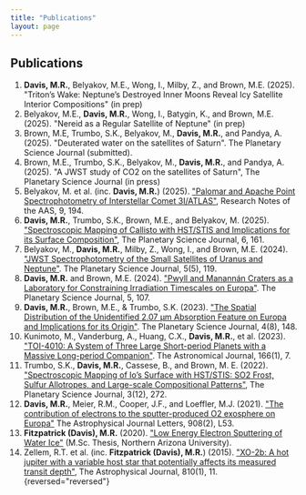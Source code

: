```yaml
---
title: "Publications"
layout: page
---
```


## Publications

1. **Davis, M.R.**, Belyakov, M.E., Wong, I., Milby, Z., and Brown, M.E. (2025). "Triton’s Wake: Neptune’s Destroyed Inner Moons
Reveal Icy Satellite Interior Compositions" (in prep)
1. Belyakov, M.E., **Davis, M.R.**, Wong, I., Batygin, K., and Brown, M.E. (2025). "Nereid as a Regular Satellite of Neptune" (in prep)
1. Brown, M.E, Trumbo, S.K., Belyakov, M., **Davis, M.R.**, and Pandya, A. (2025). "Deuterated water on the satellites of Saturn". The Planetary Science Journal (submitted).
1. Brown, M.E., Trumbo, S.K., Belyakov, M., **Davis, M.R.**, and Pandya, A. (2025). "A JWST study of CO2 on the satellites of Saturn", The Planetary Science Journal (in press)
1. Belyakov, M. et al. (inc. **Davis, M.R.**) (2025). ["Palomar and Apache Point Spectrophotometry of Interstellar Comet 3I/ATLAS"](https://iopscience.iop.org/article/10.3847/2515-5172/adf059), Research Notes of the AAS, 9, 194.
1. **Davis, M.R.**, Trumbo, S.K., Brown, M.E., and Belyakov, M. (2025). ["Spectroscopic Mapping of Callisto with HST/STIS and Implications for its Surface Composition"](https://iopscience.iop.org/article/10.3847/PSJ/addec7), The Planetary Science Journal, 6, 161.
1. Belyakov, M., **Davis, M.R.**, Milby, Z., Wong, I., and Brown, M.E. (2024). ["JWST Spectrophotometry of the Small Satellites of Uranus and Neptune"](https://iopscience.iop.org/article/10.3847/PSJ/ad3d55). The Planetary Science Journal, 5(5), 119.
1. **Davis, M.R.** and Brown, M.E. (2024). ["Pwyll and Manannán Craters as a Laboratory for Constraining Irradiation Timescales on Europa"](https://iopscience.iop.org/article/10.3847/PSJ/ad3944). The Planetary Science Journal, 5, 107.
1. **Davis, M.R.**, Brown, M.E., & Trumbo, S.K. (2023). ["The Spatial Distribution of the Unidentified 2.07 μm Absorption Feature on Europa and Implications for its Origin"](https://iopscience.iop.org/article/10.3847/PSJ/aced96/meta). The Planetary Science Journal, 4(8), 148.
1. Kunimoto, M., Vanderburg, A., Huang, C.X., **Davis, M.R.**, et al. (2023). ["TOI-4010: A System of Three Large Short-period Planets with a Massive Long-period Companion"](https://iopscience.iop.org/article/10.3847/1538-3881/acd537/meta). The Astronomical Journal, 166(1), 7.
1. Trumbo, S.K., **Davis, M.R.**, Cassese, B., and Brown, M. E. (2022). ["Spectroscopic Mapping of Io’s Surface with HST/STIS: SO2 Frost, Sulfur Allotropes, and Large-scale Compositional Patterns"](https://iopscience.iop.org/article/10.3847/PSJ/aca46d/meta), The Planetary Science Journal, 3(12), 272.
1. **Davis, M.R.**, Meier, R.M., Cooper, J.F., and Loeffler, M.J. (2021). ["The contribution of electrons to the sputter-produced O2 exosphere on Europa"](https://iopscience.iop.org/article/10.3847/2041-8213/abe415/meta) The Astrophysical Journal Letters, 908(2), L53.
1. **Fitzpatrick (Davis), M.R.** (2020). ["Low Energy Electron Sputtering of Water Ice"](https://www.proquest.com/openview/618549210e780ba086862bb99023072e/1?pq-origsite=gscholar&cbl=18750&diss=y) (M.Sc. Thesis, Northern Arizona University).
1. Zellem, R.T. et al. (inc. **Fitzpatrick (Davis), M.R.**) (2015). ["XO-2b: A hot jupiter with a variable host star that potentially affects its measured transit depth"](https://iopscience.iop.org/article/10.1088/0004-637X/810/1/11/meta), The Astrophysical Journal, 810(1), 11.
{reversed="reversed"} 